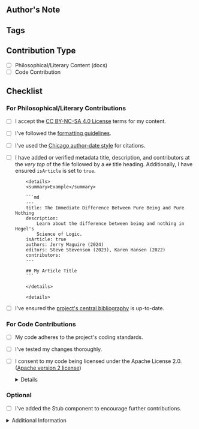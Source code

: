 <!-- Thank you for wanting to contribute to sPhil! 🧙 🦉 -->
<!-- We would like to keep our code and writing as neat and tidy as possible, and would appreciate if you could verify the following checklist if you are submitting philosophical or literary content -->

## Author's Note

<!-- Briefly describe your changes and their purpose -->

## Tags
<!-- Need tags for changes -->

## Contribution Type

-   [ ] Philosophical/Literary Content (docs)
-   [ ] Code Contribution

## Checklist

### For Philosophical/Literary Contributions

-   [ ] I accept the
        [CC BY-NC-SA 4.0 License](https://creativecommons.org/licenses/by-nc-sa/4.0/)
        terms for my content.
-   [ ] I've followed the
        [formatting guidelines](https://github.com/systemphil/sphil/blob/dev/src/pages/contributing/formatting/basic-markdown.md).
-   [ ] I've used the
        [Chicago author-date style](https://www.chicagomanualofstyle.org/tools_citationguide/citation-guide-2.html)
        for citations.
-   [ ] I have added or verified metadata title, description, and contributors
        at the _very top_ of the file followed by a `##` title heading.
        Additionally, I have ensured `isArticle` is set to `true`.

          <details>
          <summary>Example</summary>

          ```md
          ---
          title: The Immediate Difference Between Pure Being and Pure Nothing
          description:
              Learn about the difference between being and nothing in Hegel's
              Science of Logic.
          isArticle: true
          authors: Jerry Maguire (2024)
          editors: Steve Stevenson (2023), Karen Hansen (2022)
          contributors:
          ---

          ## My Article Title
          ```

          </details>

          <details>

-   [ ] I've ensured the
        [project's central bibliography](https://github.com/systemphil/sphil/blob/main/README_BIBLIOGRAPHY.md)
        is up-to-date.

### For Code Contributions

-   [ ] My code adheres to the project's coding standards.
-   [ ] I've tested my changes thoroughly.
-   [ ] I consent to my code being licensed under the Apache License 2.0.
        ([Apache version 2 license](https://www.apache.org/licenses/LICENSE-2.0.txt))
        <details>

    All code apart of what is inside `src/pages/**` (excluding
    `/contributing/**`, `_app.mdx`, `_document.tsx`, `_meta.json`,
    `acknowledgements.mdx`, `index.mdx`, `privacy.mdx`, `team.mdx`, `terms.mdx`)
    is subject to Apache version 2 license. Basically, anything outside of
    content, literature, philosophy.

        </details>

### Optional

-   [ ] I've added the Stub component to encourage further contributions.

<details>
<summary>Additional Information</summary>

-   For philosophical/literary contributions, your content will be under the CC
    BY-NC-SA 4.0 license.
-   For code contributions, your code will be under the Apache License 2.0.
-   Please sign your contribution under Authors, Editors, or Contributors in the
    metadata.

</details>
